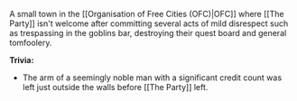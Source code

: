 A small town in the [[Organisation of Free Cities (OFC)|OFC]] where [[The Party]] isn't welcome after committing several acts of mild disrespect such as trespassing in the goblins bar, destroying their quest board and general tomfoolery. 

**Trivia:** 
- The arm of a seemingly noble man with a significant credit count was left just outside the walls before [[The Party]] left.
